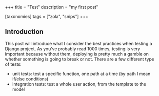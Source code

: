 +++
title = "Test"
description = "my first post"

[taxonomies]
tags = ["zola", "snips"]
+++

## Introduction
This post will introduce what I consider the best practices when testing a Django project.
As you've probably read 1000 times, testing is very important because without them, deploying
is pretty much a gamble on whether something is going to break or not.
There are a few different type of tests:

* unit tests: test a specific function, one path at a time (by path I mean if/else conditions)
* integration tests: test a whole user action, from the template to the model
